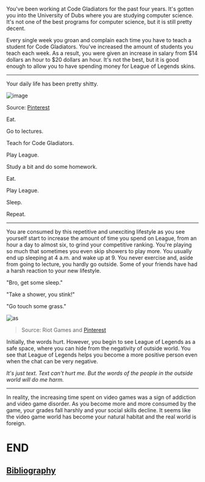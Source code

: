 You've been working at Code Gladiators for the past four years. It's gotten you into the University of Dubs where you are studying computer science. It's not one of the best programs for computer science, but it is still pretty decent. 

Every single week you groan and complain each time you have to teach a student for Code Gladiators. You've increased the amount of students you teach each week. As a result, you were given an increase in salary from $14 dollars an hour to $20 dollars an hour. It's not the best, but it is good enough to allow you to have spending money for League of Legends skins.

<hr>

Your daily life has been pretty shitty.

![image](https://github.com/Dubshott/CAT3Book/assets/54718041/0003bd30-7784-4ea3-b450-a58b9dfb27a8)

Source: [Pinterest](https://www.pinterest.com/pin/374924737700286964/)

Eat.

Go to lectures.

Teach for Code Gladiators.

Play League.

Study a bit and do some homework.

Eat.

Play League.

Sleep.

Repeat.

<hr>

You are consumed by this repetitive and unexciting lifestyle as you see yourself start to increase the amount of time you spend on League, from an hour a day to almost six, to grind your competitive ranking. You're playing so much that sometimes you even skip showers to play more. You usually end up sleeping at 4 a.m. and wake up at 9. You never exercise and, aside from going to lecture, you hardly go outside. Some of your friends have had a harsh reaction to your new lifestyle.

"Bro, get some sleep."

"Take a shower, you stink!"

"Go touch some grass."

![as](https://github.com/Dubshott/CAT3Book/assets/54718041/d2d1903d-31c3-44ff-a6e2-a1b2391a0374)

> Source: Riot Games and [Pinterest](https://www.pinterest.com/pin/861946816181157046/)

Initially, the words hurt. However, you begin to see League of Legends as a safe space, where you can hide from the negativity of outside world. You see that League of Legends helps you become a more positive person even when the chat can be very negative.

*It's just text. Text can't hurt me. But the words of the people in the outside world will do me harm.*

<hr>

In reality, the increasing time spent on video games was a sign of addiction and video game disorder. As you become more and more consumed by the game, your grades fall harshly and your social skills decline. It seems like the video game world has become your natural habitat and the real world is foreign.

# END

## [Bibliography](Bibliography.md)

